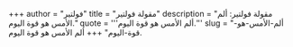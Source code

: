 +++
author = "فولتير"
title = "مقولة فولتير"
description = "مقولة فولتير: ألم الأمس هو قوة اليوم."
quote = '''ألم الأمس هو قوة اليوم.'''
slug = "ألم-الأمس-هو-قوة-اليوم"
+++
ألم الأمس هو قوة اليوم.
